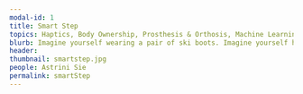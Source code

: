 ```yaml
---
modal-id: 1
title: Smart Step
topics: Haptics, Body Ownership, Prosthesis & Orthosis, Machine Learning, Human-Machine Interface
blurb: Imagine yourself wearing a pair of ski boots. Imagine yourself having to wear a medical boot because you tripped and sprained your ankle. Imagine yourself wearing a prosthetic leg having to walk down the staircase. Smart step is a smart wearable device that can tell you how to descend the stairs intuitively. 
header: 
thumbnail: smartstep.jpg
people: Astrini Sie
permalink: smartStep
---
```


